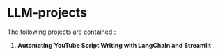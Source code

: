 # LLM-projects
The following projects are contained : 
1. **Automating YouTube Script Writing with LangChain and Streamlit**
